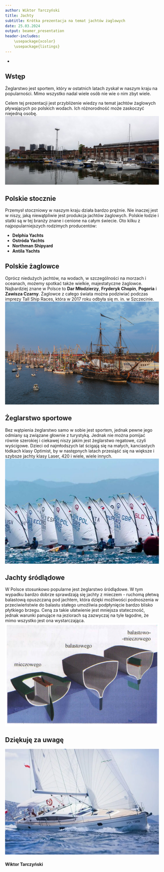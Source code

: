 ```yaml
---
author: Wiktor Tarczyński
title: Jachty
subtitle: Krótka prezentacja na temat jachtów żaglowych
date: 25.03.2024
output: beamer_presentation
header-includes: 
    \usepackage{xcolor}
    \usepackage{listings}
---
```

-


## Wstęp

Żeglarstwo jest sportem, który w ostatnich latach zyskał w naszym kraju na popularności. Mimo wszystko nadal wiele osób nie wie o nim zbyt wiele.

Celem tej prezentacji jest przybliżenie wiedzy na temat jachtów żaglowych pływających po polskich wodach. Ich różnorodność może zaskoczyć niejedną osobę.
![&nbsp; Port](port.jpeg)

## Polskie stocznie

Przemysł stoczniowy w naszym kraju działa bardzo prężnie.
Nie inaczej jest w niszy, jaką niewątpliwie jest produkcja jachtów żaglowych. Polskie łodzie i statki są w tej branży znane i cenione na całym świecie. Oto kilku z najpopularniejszych rodzimych producentów:

* **Delphia Yachts**
* **Ostróda Yachts**
* **Northman Shipyard**
* **Antila Yachts**

## Polskie żaglowce
Oprócz niedużych jachtów, na wodach, w szczególności na morzach i oceanach, możemy spotkać także wielkie, majestatyczne żaglowce. Najbardziej znane w Polsce to **Dar Młodzierzy**, **Fryderyk Chopin**, **Pogoria** i **Zawisza Czarny**. Żaglowce z całego świata można podziwiać podczas imprezy Tall Ship Races, która w 2017 roku odbyła się m. in. w Szczecinie.
![&nbsp; Tallships Szczecin](tallships.jpeg)

## Żeglarstwo sportowe

Bez wątpienia żeglarstwo samo w sobie jest sportem, jednak pewne jego odmiany są związane głownie z turystyką. Jednak nie można pomijać równie szerokiej i ciekawej niszy jakim jest żeglarstwo regatowe, czyli wyścigowe. Dzieci od najmłodszych lat ścigają się na małych, kanciastych łódkach klasy Optimist, by w następnych latach przesiąść się na większe i szybsze jachty klasy Laser, 420 i wiele, wiele innych.
![&nbsp; Regaty Optimist](opti.jpeg)

## Jachty śródlądowe

W Polsce stosunkowo popularne jest żeglarstwo śródlądowe. W tym wypadku bardzo dobrze sprawdzają się jachty z mieczem - ruchomą płetwą balastową opuszczaną pod jachtem, która dzięki możliwości podnoszenia w przeciwieństwie do balastu stałego umożliwia podpłynięcie bardzo blisko płytkiego brzegu. Ceną za takie ułatwienie jest mniejsza stateczność, jednak  warunki panujące na jeziorach są zazwyczaj na tyle łagodne, że mimo wszystko jest ona wystarczająca.
![&nbsp; Miecz vs balast](miecz.png)

## Dziękuję za uwagę

![](jacht.webp)
#### Wiktor Tarczyński